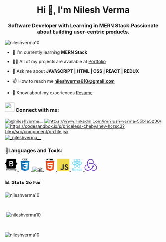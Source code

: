 <h1 align="center">Hi 👋, I'm Nilesh Verma</h1>
<h3 align="center">Software Developer with Learning in MERN Stack.Passionate about building user-centric products.</h3>

<p align="left"> <img src="https://komarev.com/ghpvc/?username=nileshverma10&label=Profile%20views&color=0e75b6&style=flat" alt="nileshverma10" /> </p>

- 🌱 I’m currently learning **MERN Stack**

- 👨‍💻 All of my projects are available at [Portfolio](https://portfolio-nileshverma10.vercel.app/)

- 💬 Ask me about **JAVASCRIPT | HTML | CSS | REACT | REDUX**

- 📫 How to reach me **nileshverma610@gmail.com**

- 📄 Know about my experiences [Resume](https://drive.google.com/file/d/1B1AnMvWAR3K9P_YOIjCxpRVCXjkh1XJO/view?usp=sharing)
<h3 align="left">
  <img
    src="https://emoji.slack-edge.com/T02ENN9T1FE/typingcat/694c7095d89e65d7.gif"
    height="30"
    width="30"
  />
  Connect with me:
</h3>

<p align="left">
<a href="https://twitter.com/@nileshverma__" target="blank"><img align="center" src="https://raw.githubusercontent.com/rahuldkjain/github-profile-readme-generator/master/src/images/icons/Social/twitter.svg" alt="@nileshverma__" height="30" width="40" /></a>
<a href="https://linkedin.com/in/https://www.linkedin.com/in/nilesh-verma-55b1a3236/" target="blank"><img align="center" src="https://raw.githubusercontent.com/rahuldkjain/github-profile-readme-generator/master/src/images/icons/Social/linked-in-alt.svg" alt="https://www.linkedin.com/in/nilesh-verma-55b1a3236/" height="30" width="40" /></a>
<a href="https://codesandbox.com/https://codesandbox.io/s/priceless-chebyshev-hozsc3?file=/src/component/profile.jsx" target="blank"><img align="center" src="https://raw.githubusercontent.com/rahuldkjain/github-profile-readme-generator/master/src/images/icons/Social/codesandbox.svg" alt="https://codesandbox.io/s/priceless-chebyshev-hozsc3?file=/src/component/profile.jsx" height="30" width="40" /></a>
<a href="https://instagram.com/_nileshverma__" target="blank"><img align="center" src="https://raw.githubusercontent.com/rahuldkjain/github-profile-readme-generator/master/src/images/icons/Social/instagram.svg" alt="_nileshverma__" height="30" width="40" /></a>
</p>

<h3 align="left"> 🚀Languages and Tools:</h3>
<p align="left"> <a href="https://getbootstrap.com" target="_blank" rel="noreferrer"> <img src="https://raw.githubusercontent.com/devicons/devicon/master/icons/bootstrap/bootstrap-plain-wordmark.svg" alt="bootstrap" width="40" height="40"/> </a> <a href="https://www.w3schools.com/css/" target="_blank" rel="noreferrer"> <img src="https://raw.githubusercontent.com/devicons/devicon/master/icons/css3/css3-original-wordmark.svg" alt="css3" width="40" height="40"/> </a> <a href="https://git-scm.com/" target="_blank" rel="noreferrer"> <img src="https://www.vectorlogo.zone/logos/git-scm/git-scm-icon.svg" alt="git" width="40" height="40"/> </a> <a href="https://www.w3.org/html/" target="_blank" rel="noreferrer"> <img src="https://raw.githubusercontent.com/devicons/devicon/master/icons/html5/html5-original-wordmark.svg" alt="html5" width="40" height="40"/> </a> <a href="https://developer.mozilla.org/en-US/docs/Web/JavaScript" target="_blank" rel="noreferrer"> <img src="https://raw.githubusercontent.com/devicons/devicon/master/icons/javascript/javascript-original.svg" alt="javascript" width="40" height="40"/> </a> <a href="https://reactjs.org/" target="_blank" rel="noreferrer"> <img src="https://raw.githubusercontent.com/devicons/devicon/master/icons/react/react-original-wordmark.svg" alt="react" width="40" height="40"/> </a> <a href="https://redux.js.org" target="_blank" rel="noreferrer"> <img src="https://raw.githubusercontent.com/devicons/devicon/master/icons/redux/redux-original.svg" alt="redux" width="40" height="40"/> </a> </p>
<h3 align="left">📊 Stats So Far</h3>
<p align= "centre"><img align="centre" src="https://github-readme-stats.vercel.app/api/top-langs?username=nileshverma10&show_icons=true&locale=en&layout=compact" alt="nileshverma10" /></p>

<br />
<p align= "centre">&nbsp;<img align="center" src="https://github-readme-stats.vercel.app/api?username=nileshverma10&show_icons=true&locale=en" alt="nileshverma10" /></p>

<br />
<p align= "centre"><img align="center" src="https://github-readme-streak-stats.herokuapp.com/?user=nileshverma10&" alt="nileshverma10" /></p>
<br />
<br />
